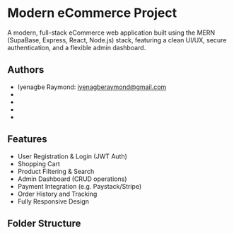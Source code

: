 # Modern eCommerce Project

A modern, full-stack eCommerce web application built using the MERN (SupaBase, Express, React, Node.js) stack, featuring a clean UI/UX, secure authentication, and a flexible admin dashboard.

## Authors
- Iyenagbe Raymond: iyenagberaymond@gmail.com
- 
- 
- 
- 

## Features

- User Registration & Login (JWT Auth)
- Shopping Cart
- Product Filtering & Search
- Admin Dashboard (CRUD operations)
- Payment Integration (e.g. Paystack/Stripe)
- Order History and Tracking
- Fully Responsive Design



## Folder Structure